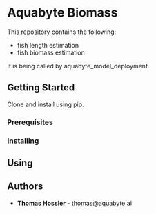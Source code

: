 # Aquabyte Biomass

This repository contains the following:
- fish length estimation
- fish biomass estimation 

It is being called by aquabyte_model_deployment. 

## Getting Started
Clone and install using pip.

### Prerequisites




### Installing



## Using



## Authors

* **Thomas Hossler** - thomas@aquabyte.ai

